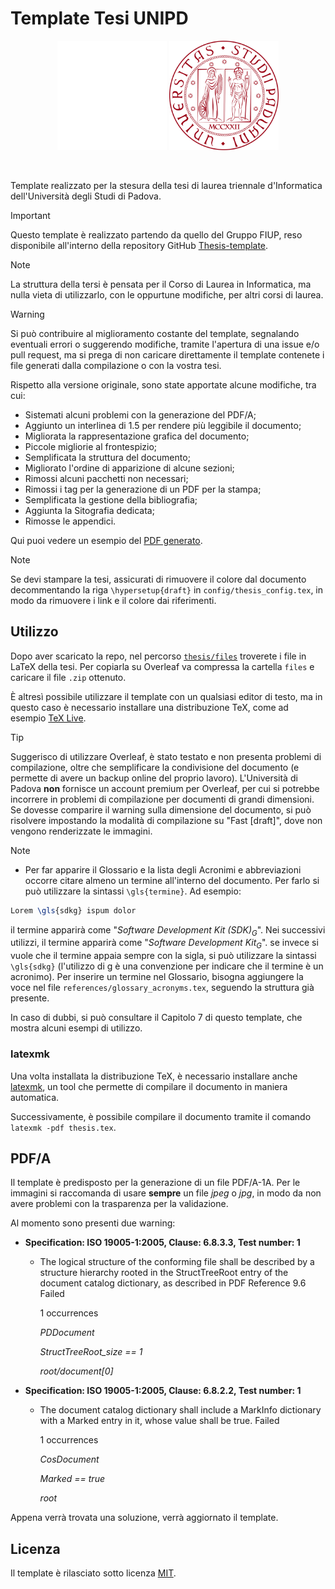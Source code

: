 # Template Tesi UNIPD

<p align="center">
  <img width="175" src="res/logo_unipd_white.png#gh-dark-mode-only">
  <img width="175" src="res/logo_unipd.png#gh-light-mode-only">
</p>

</br>

Template realizzato per la stesura della tesi di laurea triennale d'Informatica dell'Università degli Studi di Padova.

> [!IMPORTANT]
> Questo template è realizzato partendo da quello del Gruppo FIUP, reso disponibile all'interno della repository GitHub [Thesis-template](https://github.com/FIUP/Thesis-template).

> [!NOTE]
> La struttura della tersi è pensata per il Corso di Laurea in Informatica, ma nulla vieta di utilizzarlo, con le oppurtune modifiche, per altri corsi di laurea.

> [!WARNING]
> Si può contribuire al miglioramento costante del template, segnalando eventuali errori o suggerendo modifiche, tramite l'apertura di una issue e/o pull request, ma si prega di non caricare direttamente il template contenete i file generati dalla compilazione o con la vostra tesi.

Rispetto alla versione originale, sono state apportate alcune modifiche, tra cui:

- Sistemati alcuni problemi con la generazione del PDF/A;
- Aggiunto un interlinea di 1.5 per rendere più leggibile il documento;
- Migliorata la rappresentazione grafica del documento;
- Piccole migliorie al frontespizio;
- Semplificata la struttura del documento;
- Migliorato l'ordine di apparizione di alcune sezioni;
- Rimossi alcuni pacchetti non necessari;
- Rimossi i tag per la generazione di un PDF per la stampa;
- Semplificata la gestione della bibliografia;
- Aggiunta la Sitografia dedicata;
- Rimosse le appendici.

Qui puoi vedere un esempio del [PDF generato](res/thesis_template.pdf).

> [!NOTE]
> Se devi stampare la tesi, assicurati di rimuovere il colore dal documento decommentando la riga `\hypersetup{draft}` in `config/thesis_config.tex`, in modo da rimuovere i link e il colore dai riferimenti.

## Utilizzo

Dopo aver scaricato la repo, nel percorso [```thesis/files```](https://github.com/giovannifil-64/unipd-thesis-template/tree/main/thesis/files) troverete i file in LaTeX della tesi. Per copiarla su Overleaf va compressa la cartella ```files``` e caricare il file ```.zip``` ottenuto.

È altresì possibile utilizzare il template con un qualsiasi editor di testo, ma in questo caso è necessario installare una distribuzione TeX, come ad esempio [TeX Live](https://www.tug.org/texlive/).

> [!TIP]
> Suggerisco di utilizzare Overleaf, è stato testato e non presenta problemi di compilazione, oltre che semplificare la condivisione del documento (e permette di avere un backup online del proprio lavoro).
> L'Università di Padova **non** fornisce un account premium per Overleaf, per cui si potrebbe incorrere in problemi di compilazione per documenti di grandi dimensioni. Se dovesse comparire il warning sulla dimensione del documento, si può risolvere impostando la modalità di compilazione su "Fast [draft]", dove non vengono renderizzate le immagini.

> [!NOTE]
>
> - Per far apparire il Glossario e la lista degli Acronimi e abbreviazioni occorre citare almeno un termine all'interno del documento. Per farlo si può utilizzare la sintassi ```\gls{termine}```.
> Ad esempio:
> ```latex
> Lorem \gls{sdkg} ispum dolor
> ```
> il termine apparirà come "_Software Development Kit (SDK)<sub>G</sub>_".
> Nei successivi utilizzi, il termine apparirà come "_Software Development Kit<sub>G</sub>_".
> se invece si vuole che il termine appaia sempre con la sigla, si può utilizzare la sintassi ```\gls{sdkg}``` (l'utilizzo di g è una convenzione per indicare che il termine è un acronimo).
> Per inserire un termine nel Glossario, bisogna aggiungere la voce nel file ```references/glossary_acronyms.tex```, seguendo la struttura già presente.
>
> In caso di dubbi, si può consultare il Capitolo 7 di questo template, che mostra alcuni esempi di utilizzo.

### latexmk

Una volta installata la distribuzione TeX, è necessario installare anche [latexmk](https://mg.readthedocs.io/latexmk.html), un tool che permette di compilare il documento in maniera automatica.

Successivamente, è possibile compilare il documento tramite il comando `latexmk -pdf thesis.tex`.

## PDF/A

Il template è predisposto per la generazione di un file PDF/A-1A. Per le immagini si raccomanda di usare **sempre** un file _jpeg_ o _jpg_, in modo da non avere problemi con la trasparenza per la validazione.

Al momento sono presenti due warning:

- **Specification: ISO 19005-1:2005, Clause: 6.8.3.3, Test number: 1**
  - The logical structure of the conforming file shall be described by a structure hierarchy rooted in the StructTreeRoot entry of the document catalog dictionary, as described in PDF Reference 9.6 Failed

      1 occurrences

      _PDDocument_

      _StructTreeRoot_size == 1_

      _root/document[0]_

- **Specification: ISO 19005-1:2005, Clause: 6.8.2.2, Test number: 1**
  - The document catalog dictionary shall include a MarkInfo dictionary with a Marked entry in it, whose value shall be true. Failed

      1 occurrences

      _CosDocument_

      _Marked == true_

      _root_

Appena verrà trovata una soluzione, verrà aggiornato il template.

## Licenza

Il template è rilasciato sotto licenza [MIT](LICENSE).
